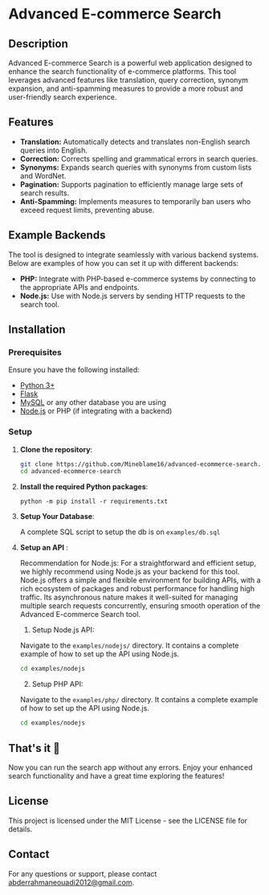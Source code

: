 # Advanced E-commerce Search

## Description

Advanced E-commerce Search is a powerful web application designed to enhance the search functionality of e-commerce platforms. This tool leverages advanced features like translation, query correction, synonym expansion, and anti-spamming measures to provide a more robust and user-friendly search experience.

## Features

- **Translation:** Automatically detects and translates non-English search queries into English.
- **Correction:** Corrects spelling and grammatical errors in search queries.
- **Synonyms:** Expands search queries with synonyms from custom lists and WordNet.
- **Pagination:** Supports pagination to efficiently manage large sets of search results.
- **Anti-Spamming:** Implements measures to temporarily ban users who exceed request limits, preventing abuse.

## Example Backends

The tool is designed to integrate seamlessly with various backend systems. Below are examples of how you can set it up with different backends:

- **PHP:** Integrate with PHP-based e-commerce systems by connecting to the appropriate APIs and endpoints.
- **Node.js:** Use with Node.js servers by sending HTTP requests to the search tool.

## Installation

### Prerequisites

Ensure you have the following installed:

- [Python 3+](https://www.python.org/downloads/)
- [Flask](https://flask.palletsprojects.com/)
- [MySQL](https://www.mysql.com/) or any other database you are using
- [Node.js](https://nodejs.org/) or PHP (if integrating with a backend)

### Setup

1. **Clone the repository**:

   ```bash
   git clone https://github.com/Mineblame16/advanced-ecommerce-search.git
   cd advanced-ecommerce-search
   ```
2. **Install the required Python packages**:

    ```
    python -m pip install -r requirements.txt
    ```
3. **Setup Your Database**:

    A complete SQL script to setup the db is on `examples/db.sql`

4. **Setup an API** :

    Recommendation for Node.js: For a straightforward and efficient setup, we highly recommend using Node.js as your backend for this tool. Node.js offers a simple and flexible environment for building APIs, with a rich ecosystem of packages and robust performance for handling high traffic. Its asynchronous nature makes it well-suited for managing multiple search requests concurrently, ensuring smooth operation of the Advanced E-commerce Search tool.

    1. Setup Node.js API:

    Navigate to the `examples/nodejs/` directory. It contains a complete example of how to set up the API using Node.js.

    ```bash
    cd examples/nodejs
    ```

    2. Setup PHP API:

   Navigate to the `examples/php/` directory. It contains a complete example of how to set up the API using Node.js.

   ```bash
   cd examples/nodejs
   ```
    
## That's it 🎉

Now you can run the search app without any errors. Enjoy your enhanced search functionality and have a great time exploring the features!

## License

This project is licensed under the MIT License - see the LICENSE file for details.

## Contact

For any questions or support, please contact abderrahmaneouadi2012@gmail.com.